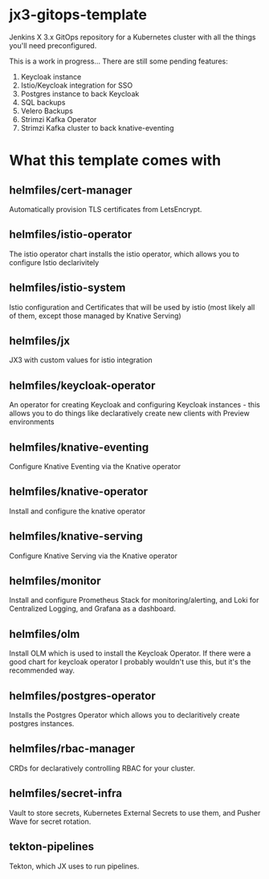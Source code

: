 # jx3-gitops-template

Jenkins X 3.x GitOps repository for a Kubernetes cluster with all the things you'll need preconfigured.

This is a work in progress... There are still some pending features:

1. Keycloak instance
1. Istio/Keycloak integration for SSO
1. Postgres instance to back Keycloak
1. SQL backups
1. Velero Backups
1. Strimzi Kafka Operator
1. Strimzi Kafka cluster to back knative-eventing

# What this template comes with

## helmfiles/cert-manager

Automatically provision TLS certificates from LetsEncrypt.

## helmfiles/istio-operator

The istio operator chart installs the istio operator, which allows you to configure Istio declarivitely

## helmfiles/istio-system

Istio configuration and Certificates that will be used by istio (most likely all of them, except those managed by Knative Serving)

## helmfiles/jx

JX3 with custom values for istio integration

## helmfiles/keycloak-operator

An operator for creating Keycloak and configuring Keycloak instances - this allows you to do things like declaratively create new clients with Preview environments 

## helmfiles/knative-eventing

Configure Knative Eventing via the Knative operator

## helmfiles/knative-operator

Install and configure the knative operator

## helmfiles/knative-serving

Configure Knative Serving via the Knative operator

## helmfiles/monitor

Install and configure Prometheus Stack for monitoring/alerting, and Loki for Centralized Logging, and Grafana as a dashboard.

## helmfiles/olm

Install OLM which is used to install the Keycloak Operator. If there were a good chart for keycloak operator I probably wouldn't use this, but it's the recommended way.

## helmfiles/postgres-operator

Installs the Postgres Operator which allows you to declaritively create postgres instances.

## helmfiles/rbac-manager

CRDs for declaratively controlling RBAC for your cluster.

## helmfiles/secret-infra

Vault to store secrets, Kubernetes External Secrets to use them, and Pusher Wave for secret rotation.

## tekton-pipelines

Tekton, which JX uses to run pipelines.